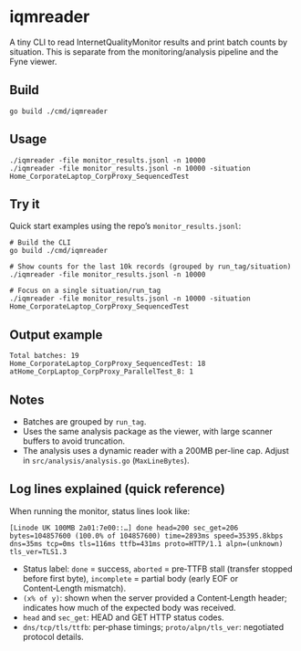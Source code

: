 # iqmreader

A tiny CLI to read InternetQualityMonitor results and print batch counts by situation. This is separate from the monitoring/analysis pipeline and the Fyne viewer.

## Build

```
go build ./cmd/iqmreader
```

## Usage

```
./iqmreader -file monitor_results.jsonl -n 10000
./iqmreader -file monitor_results.jsonl -n 10000 -situation Home_CorporateLaptop_CorpProxy_SequencedTest
```

## Try it

Quick start examples using the repo’s `monitor_results.jsonl`:

```
# Build the CLI
go build ./cmd/iqmreader

# Show counts for the last 10k records (grouped by run_tag/situation)
./iqmreader -file monitor_results.jsonl -n 10000

# Focus on a single situation/run_tag
./iqmreader -file monitor_results.jsonl -n 10000 -situation Home_CorporateLaptop_CorpProxy_SequencedTest
```

## Output example

```
Total batches: 19
Home_CorporateLaptop_CorpProxy_SequencedTest: 18
atHome_CorpLaptop_CorpProxy_ParallelTest_8: 1
```

## Notes
- Batches are grouped by `run_tag`.
- Uses the same analysis package as the viewer, with large scanner buffers to avoid truncation.
 - The analysis uses a dynamic reader with a 200MB per-line cap. Adjust in `src/analysis/analysis.go` (`MaxLineBytes`).

## Log lines explained (quick reference)

When running the monitor, status lines look like:

```
[Linode UK 100MB 2a01:7e00::…] done head=200 sec_get=206 bytes=104857600 (100.0% of 104857600) time=2893ms speed=35395.8kbps dns=35ms tcp=0ms tls=116ms ttfb=431ms proto=HTTP/1.1 alpn=(unknown) tls_ver=TLS1.3
```

- Status label: `done` = success, `aborted` = pre‑TTFB stall (transfer stopped before first byte), `incomplete` = partial body (early EOF or Content‑Length mismatch).
- `(x% of y)`: shown when the server provided a Content‑Length header; indicates how much of the expected body was received.
- `head` and `sec_get`: HEAD and GET HTTP status codes.
- `dns/tcp/tls/ttfb`: per‑phase timings; `proto/alpn/tls_ver`: negotiated protocol details.
